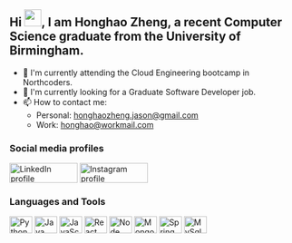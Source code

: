 ## Hi <img src="https://raw.githubusercontent.com/iampavangandhi/iampavangandhi/master/gifs/Hi.gif" width="30px">, I am Honghao Zheng, a recent Computer Science graduate from the University of Birmingham.
- 🏢 I'm currently attending the Cloud Engineering bootcamp in Northcoders.
- 🏢 I'm currently looking for a Graduate Software Developer job.
- 📫 How to contact me: 
     - Personal: honghaozheng.jason@gmail.com
     - Work: honghao@workmail.com

### Social media profiles
<p align="left">

<a href="https://www.linkedin.com/in/honghao-zheng"><img align="center" src="https://img.shields.io/badge/linkedin-%231DA1F2.svg?style=for-the-badge&logo=linkedin&logoColor=white" alt="LinkedIn profile" height="35" width="120" /></a>
<a href="https://www.instagram.com/jasontty666/"><img align="center" src="https://img.shields.io/badge/instagram-%23E4405F.svg?style=for-the-badge&logo=Instagram&logoColor=white" alt="Instagram profile" height="35" width="120" /></a>



</p>

### Languages and Tools
<p align="left">
<img align="center" src="https://cdn.jsdelivr.net/npm/simple-icons@3.0.1/icons/python.svg" alt="Python" height="30" width="40" />
<img align="center" src="https://cdn.jsdelivr.net/npm/simple-icons@3.0.1/icons/java.svg" alt="Java" height="30" width="40" />
<img align="center" src="https://cdn.jsdelivr.net/npm/simple-icons@3.0.1/icons/javascript.svg" alt="JavaScript" height="30" width="40" />
<img align="center" src="https://cdn.jsdelivr.net/npm/simple-icons@3.0.1/icons/react.svg" alt="React" height="30" width="40" />
<img align="center" src="https://cdn.jsdelivr.net/npm/simple-icons@3.0.1/icons/node-dot-js.svg" alt="Node" height="30" width="40" />
<img align="center" src="https://cdn.jsdelivr.net/npm/simple-icons@3.0.1/icons/mongodb.svg" alt="MongoDB" height="30" width="40" />
     <img align="center" src="https://cdn.jsdelivr.net/npm/simple-icons@3.0.1/icons/spring.svg" alt="Spring" height="30" width="40" />
     <img align="center" src="https://cdn.jsdelivr.net/npm/simple-icons@3.0.1/icons/mysql.svg" alt="MySql" height="30" width="40" />
</p>
 
